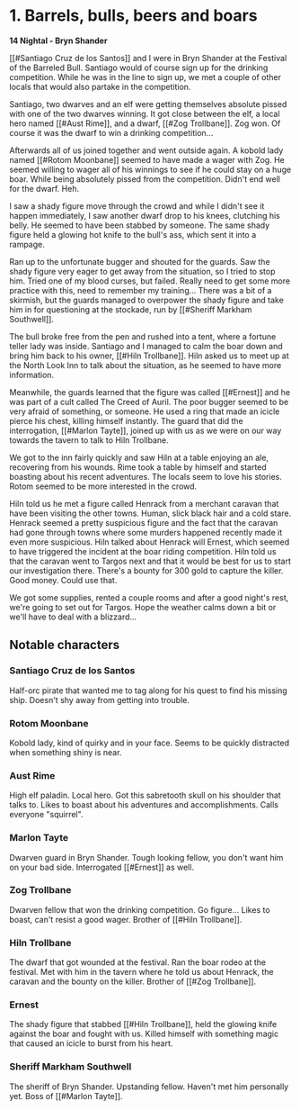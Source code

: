 # 1. Barrels, bulls, beers and boars

**14 Nightal - Bryn Shander**

[[#Santiago Cruz de los Santos]] and I were in Bryn Shander at the Festival of the Barreled Bull. Santiago would of course sign up for the drinking competition. While he was in the line to sign up, we met a couple of other locals that would also partake in the competition.

Santiago, two dwarves and an elf were getting themselves absolute pissed with one of the two dwarves winning. It got close between the elf, a local hero named [[#Aust Rime]], and a dwarf, [[#Zog Trollbane]]. Zog won. Of course it was the dwarf to win a drinking competition...

Afterwards all of us joined together and went outside again. A kobold lady named [[#Rotom Moonbane]] seemed to have made a wager with Zog. He seemed willing to wager all of his winnings to see if he could stay on a huge boar. While being absolutely pissed from the competition. Didn't end well for the dwarf. Heh.

I saw a shady figure move through the crowd and while I didn't see it happen immediately, I saw another dwarf drop to his knees, clutching his belly. He seemed to have been stabbed by someone. The same shady figure held a glowing hot knife to the bull's ass, which sent it into a rampage.

Ran up to the unfortunate bugger and shouted for the guards. Saw the shady figure very eager to get away from the situation, so I tried to stop him. Tried one of my blood curses, but failed. Really need to get some more practice with this, need to remember my training... There was a bit of a skirmish, but the guards managed to overpower the shady figure and take him in for questioning at the stockade, run by [[#Sheriff Markham Southwell]].

The bull broke free from the pen and rushed into a tent, where a fortune teller lady was inside. Santiago and I managed to calm the boar down and bring him back to his owner, [[#Hiln Trollbane]]. Hiln asked us to meet up at the North Look Inn to talk about the situation, as he seemed to have more information.

Meanwhile, the guards learned that the figure was called [[#Ernest]] and he was part of a cult called The Creed of Auril. The poor bugger seemed to be very afraid of something, or someone. He used a ring that made an icicle pierce his chest, killing himself instantly. The guard that did the interrogation, [[#Marlon Tayte]], joined up with us as we were on our way towards the tavern to talk to Hiln Trollbane.

We got to the inn fairly quickly and saw Hiln at a table enjoying an ale, recovering from his wounds. Rime took a table by himself and started boasting about his recent adventures. The locals seem to love his stories. Rotom seemed to be more interested in the crowd. 

Hiln told us he met a figure called Henrack from a merchant caravan that have been visiting the other towns. Human, slick black hair and a cold stare. Henrack seemed a pretty suspicious figure and the fact that the caravan had gone through towns where some murders happened recently made it even more suspicious. Hiln talked about Henrack will Ernest, which seemed to have triggered the incident at the boar riding competition. Hiln told us that the caravan went to Targos next and that it would be best for us to start our investigation there. There's a bounty for 300 gold to capture the killer. Good money. Could use that.

We got some supplies, rented a couple rooms and after a good night's rest, we're going to set out for Targos. Hope the weather calms down a bit or we'll have to deal with a blizzard...

## Notable characters

### Santiago Cruz de los Santos

Half-orc pirate that wanted me to tag along for his quest to find his missing ship. Doesn't shy away from getting into trouble.

### Rotom Moonbane

Kobold lady, kind of quirky and in your face. Seems to be quickly distracted when something shiny is near.

### Aust Rime

High elf paladin. Local hero. Got this sabretooth skull on his shoulder that talks to. Likes to boast about his adventures and accomplishments. Calls everyone "squirrel".

### Marlon Tayte

Dwarven guard in Bryn Shander. Tough looking fellow, you don't want him on your bad side. Interrogated [[#Ernest]] as well.

### Zog Trollbane

Dwarven fellow that won the drinking competition. Go figure... Likes to boast, can't resist a good wager. Brother of [[#Hiln Trollbane]].

### Hiln Trollbane

The dwarf that got wounded at the festival. Ran the boar rodeo at the festival. Met with him in the tavern where he told us about Henrack, the caravan and the bounty on the killer. Brother of [[#Zog Trollbane]].

### Ernest

The shady figure that stabbed [[#Hiln Trollbane]], held the glowing knife against the boar and fought with us. Killed himself with something magic that caused an icicle to burst from his heart.

### Sheriff Markham Southwell

The sheriff of Bryn Shander. Upstanding fellow. Haven't met him personally yet. Boss of [[#Marlon Tayte]].
